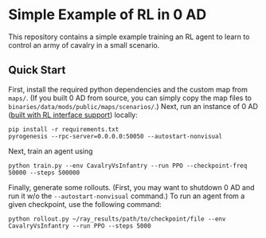# Simple Example of RL in 0 AD
This repository contains a simple example training an RL agent to learn to control an army of cavalry in a small scenario.

## Quick Start
First, install the required python dependencies and the custom map from `maps/`. (If you built 0 AD from source, you can simply copy the map files to `binaries/data/mods/public/maps/scenarios/`.) Next, run an instance of 0 AD ([built with RL interface support](https://code.wildfiregames.com/D2199)) locally:

```
pip install -r requirements.txt
pyrogenesis --rpc-server=0.0.0.0:50050 --autostart-nonvisual
```

Next, train an agent using
```
python train.py --env CavalryVsInfantry --run PPO --checkpoint-freq 50000 --steps 500000
```

Finally, generate some rollouts. (First, you may want to shutdown 0 AD and run it w/o the `--autostart-nonvisual` command.) To run an agent from a given checkpoint, use the following command:
```
python rollout.py ~/ray_results/path/to/checkpoint/file --env CavalryVsInfantry --run PPO --steps 5000
```
